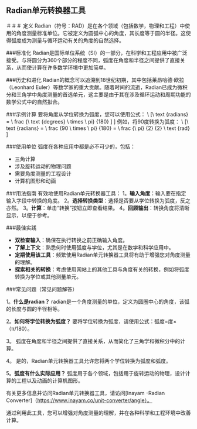 ## Radian单元转换器工具

＃＃＃ 定义
Radian（符号：RAD）是在各个领域（包括数学，物理和工程）中使用的角度测量标准单位。它被定义为圆弧中心的角度，其长度等于圆的半径。这使得弧度成为测量与循环运动有关的角度的自然选择。

###标准化
Radian是国际单位系统（SI）的一部分，在科学和工程应用中被广泛接受。与将圆分为360个部分的程度不同，弧度在角度和半径之间提供了直接关系，从而使计算在许多数学环境中更加简单。

###历史和进化
Radian的概念可以追溯到18世纪初期，其中包括莱昂哈德·欧拉（Leonhard Euler）等数学家的重大贡献。随着时间的流逝，Radian已成为微积分和三角学中角度测量的首选单元，这主要是由于其在涉及循环运动和周期功能的数学公式中的自然拟合。

###示例计算
要将角度从学位转换为弧度，您可以使用公式：
\ [\ text {radians} = \ frac {\ text {degrees} \ times \ pi} {180} \] \]
例如，将90度转换为弧度：
\ [\ text {radians} = \ frac {90 \ times \ pi} {180} = \ frac {\ pi} {2} {2} \ text {rad} \]

###使用单位
弧度在各种应用中都是必不可少的，包括：
- 三角计算
- 涉及旋转运动的物理问题
- 需要角度测量的工程设计
- 计算机图形和动画

###用法指南
有效地使用Radian单元转换器工具：
1。**输入角度**：输入要在指定输入字段中转换的角度。
2。**选择转换类型**：选择是否要从学位转换为弧度，反之亦然。
3。**计算**：单击“转换”按钮立即查看结果。
4。**回顾输出**：转换角度将清晰显示，以便于参考。

###最佳实践
-  **双检查输入**：确保在执行转换之前正确输入角度。
-  **了解上下文**：熟悉何时使用弧度与学位，尤其是在数学和科学应用中。
-  **定期使用该工具**：频繁使用Radian单元转换器工具将有助于增强您对角度测量的理解。
-  **探索相关的转换**：考虑使用网站上的其他工具与角度有关的转换，例如将弧度转换为学位或其他测量单元。

###常见问题（常见问题解答）

1。**什么是radian？**
radian是一个角度测量的单位，定义为圆圈中心的角度，该弧的长度与圆的半径相等。

2。**如何将学位转换为弧度？**
要将学位转换为弧度，请使用公式：弧度=度×（π/180）。

3。
弧度在角度和半径之间提供了直接关系，从而简化了三角学和微积分中的计算。

4。
是的，Radian单元转换器工具允许您将两个学位转换为弧度和弧度。

5。**弧度有什么实际应用？**
弧度用于各个领域，包括用于旋转运动的物理，设计计算的工程以及动画的计算机图形。

有关更多信息并访问Radian单元转换器工具，请访问[Inayam -Radian Converter]（https://www.inayam.co/unit-converter/angle）。

通过利用此工具，您可以增强对角度测量的理解，并在各种科学和工程环境中改善计算。